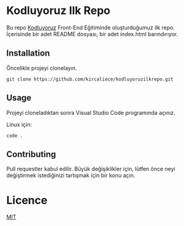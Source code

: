 # Kodluyoruz Ilk Repo

Bu repo [Kodluyoruz](https://github.com/kircaliece/kodluyoruzilkrepo/blob/main/README.md) Front-End Eğitiminde oluşturduğumuz ilk repo. İçerisinde bir adet README dosyası, bir adet index.html barındırıyor.

## Installation

Öncelikle projeyi clonelayın.

`git clone https://github.com/kircaliece/kodluyoruzilkrepo.git`

## Usage

Projeyi cloneladıktan sonra Visual Studio Code programında açınız.

Linux için:

```cd kodluyoruzilkrepo
code .
```

## Contributing

Pull requestler kabul edilir. Büyük değişiklikler için, lütfen önce neyi değiştirmek istediğinizi tartışmak için bir konu açın.

# Licence

[MIT](https://choosealicense.com/)
